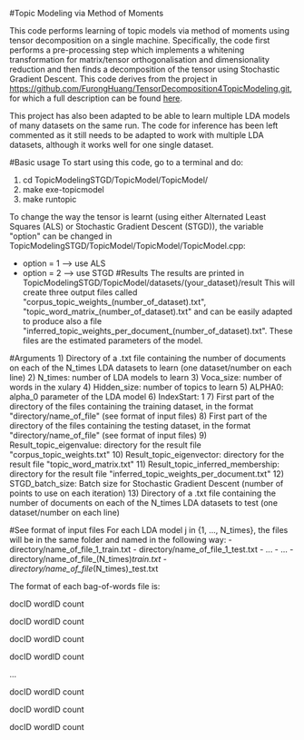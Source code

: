 #Topic Modeling via Method of Moments

This code performs learning of topic models via method of moments using tensor decomposition on a single machine. Specifically, the code first performs a pre-processing step which implements a whitening transformation for matrix/tensor orthogonalisation and dimensionality reduction and then finds a decomposition of the tensor using Stochastic Gradient Descent. This code derives from the project in https://github.com/FurongHuang/TensorDecomposition4TopicModeling.git, for which a full description can be found [here](http://newport.eecs.uci.edu/anandkumar/Lab/Lab_sub/TopicModeling.html).

This project has also been adapted to be able to learn multiple LDA models of many datasets on the same run. The code for inference has been left commented as it still needs to be adapted to work with multiple LDA datasets, although it works well for one single dataset.

#Basic usage
To start using this code, go to a terminal and do: 

1) cd TopicModelingSTGD/TopicModel/TopicModel/
2) make exe-topicmodel 
3) make runtopic

To change the way the tensor is learnt (using either Alternated Least Squares (ALS) or Stochastic Gradient Descent (STGD)), the variable "option" can be changed in TopicModelingSTGD/TopicModel/TopicModel/TopicModel.cpp:
- option = 1 --> use ALS
- option = 2 --> use STGD
#Results
The results are printed in TopicModelingSTGD/TopicModel/datasets/(your_dataset)/result
This will create three output files called "corpus_topic_weights_(number_of_dataset).txt", "topic_word_matrix_(number_of_dataset).txt" and can be easily adapted to produce also a file "inferred_topic_weights_per_document_(number_of_dataset).txt". These files are the estimated parameters of the model.

#Arguments
	1) Directory of a .txt file containing the number of documents on each of the N_times LDA datasets to learn (one dataset/number on each line)
	2) N_times: number of LDA models to learn
	3) Voca_size: number of words in the xulary
	4) Hidden_size: number of topics to learn
	5) ALPHA0: alpha_0 parameter of the LDA model
	6) IndexStart: 1
	7) First part of the directory of the files containing the training dataset, in the format "directory/name_of_file" (see format of input files)
	8) First part of the directory of the files containing the testing dataset, in the format "directory/name_of_file" (see format of input files)
	9) Result_topic_eigenvalue: directory for the result file "corpus_topic_weights.txt"
	10) Result_topic_eigenvector: directory for the result file "topic_word_matrix.txt"
	11) Result_topic_inferred_membership: directory for the result file "inferred_topic_weights_per_document.txt"
	12) STGD_batch_size: Batch size for Stochastic Gradient Descent (number of points to use on each iteration)
	13) Directory of a .txt file containing the number of documents on each of the N_times LDA datasets to test (one dataset/number on each line)



#See format of input files
For each LDA model j in {1, ..., N_times}, the files will be in the same folder and named in the following way:
	- directory/name_of_file_1_train.txt
	- directory/name_of_file_1_test.txt
	- ...
	- ...
	- directory/name_of_file_(N_times)_train.txt
	- directory/name_of_file_(N_times)_test.txt

The format of each bag-of-words file is:

docID wordID count 

docID wordID count 

docID wordID count 

docID wordID count 

... 

docID wordID count 

docID wordID count 

docID wordID count 
